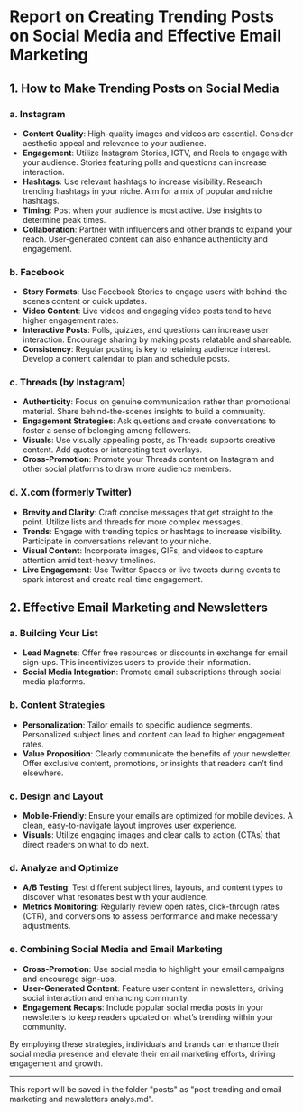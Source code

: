 # Report on Creating Trending Posts on Social Media and Effective Email Marketing

## 1. How to Make Trending Posts on Social Media

### a. Instagram
- **Content Quality**: High-quality images and videos are essential. Consider aesthetic appeal and relevance to your audience.
- **Engagement**: Utilize Instagram Stories, IGTV, and Reels to engage with your audience. Stories featuring polls and questions can increase interaction.
- **Hashtags**: Use relevant hashtags to increase visibility. Research trending hashtags in your niche. Aim for a mix of popular and niche hashtags.
- **Timing**: Post when your audience is most active. Use insights to determine peak times.
- **Collaboration**: Partner with influencers and other brands to expand your reach. User-generated content can also enhance authenticity and engagement.

### b. Facebook
- **Story Formats**: Use Facebook Stories to engage users with behind-the-scenes content or quick updates.
- **Video Content**: Live videos and engaging video posts tend to have higher engagement rates.
- **Interactive Posts**: Polls, quizzes, and questions can increase user interaction. Encourage sharing by making posts relatable and shareable.
- **Consistency**: Regular posting is key to retaining audience interest. Develop a content calendar to plan and schedule posts.
  
### c. Threads (by Instagram)
- **Authenticity**: Focus on genuine communication rather than promotional material. Share behind-the-scenes insights to build a community.
- **Engagement Strategies**: Ask questions and create conversations to foster a sense of belonging among followers.
- **Visuals**: Use visually appealing posts, as Threads supports creative content. Add quotes or interesting text overlays.
- **Cross-Promotion**: Promote your Threads content on Instagram and other social platforms to draw more audience members.

### d. X.com (formerly Twitter)
- **Brevity and Clarity**: Craft concise messages that get straight to the point. Utilize lists and threads for more complex messages.
- **Trends**: Engage with trending topics or hashtags to increase visibility. Participate in conversations relevant to your niche.
- **Visual Content**: Incorporate images, GIFs, and videos to capture attention amid text-heavy timelines.
- **Live Engagement**: Use Twitter Spaces or live tweets during events to spark interest and create real-time engagement.

## 2. Effective Email Marketing and Newsletters

### a. Building Your List
- **Lead Magnets**: Offer free resources or discounts in exchange for email sign-ups. This incentivizes users to provide their information.
- **Social Media Integration**: Promote email subscriptions through social media platforms.

### b. Content Strategies
- **Personalization**: Tailor emails to specific audience segments. Personalized subject lines and content can lead to higher engagement rates.
- **Value Proposition**: Clearly communicate the benefits of your newsletter. Offer exclusive content, promotions, or insights that readers can’t find elsewhere.

### c. Design and Layout
- **Mobile-Friendly**: Ensure your emails are optimized for mobile devices. A clean, easy-to-navigate layout improves user experience.
- **Visuals**: Utilize engaging images and clear calls to action (CTAs) that direct readers on what to do next.

### d. Analyze and Optimize
- **A/B Testing**: Test different subject lines, layouts, and content types to discover what resonates best with your audience.
- **Metrics Monitoring**: Regularly review open rates, click-through rates (CTR), and conversions to assess performance and make necessary adjustments.

### e. Combining Social Media and Email Marketing
- **Cross-Promotion**: Use social media to highlight your email campaigns and encourage sign-ups.
- **User-Generated Content**: Feature user content in newsletters, driving social interaction and enhancing community.
- **Engagement Recaps**: Include popular social media posts in your newsletters to keep readers updated on what’s trending within your community.

By employing these strategies, individuals and brands can enhance their social media presence and elevate their email marketing efforts, driving engagement and growth.

--- 

This report will be saved in the folder "posts" as "post trending and email marketing and newsletters analys.md".